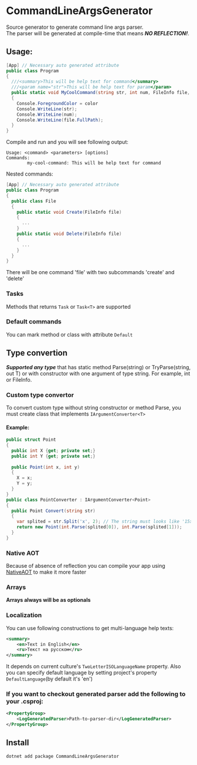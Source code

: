 # CommandLineArgsGenerator
Source generator to generate command line args parser.   
The parser will be generated at compile-time that means ***NO REFLECTION!***.
## Usage:
```cs
[App] // Necessary auto generated attribute
public class Program
{
  ///<summary>This will be help text for command</summary>
  ///<param name="str">This will be help text for param</param>
  public static void MyCoolCommand(string str, int num, FileInfo file, /* color is optional parameter */ ConsoleColor color = ConsoleColor.Grey)
  {
    Console.ForegroundColor = color
    Console.WriteLine(str);
    Console.WriteLine(num);
    Console.WriteLine(file.FullPath);
  }
}
```
Compile and run and you will see following output:
```
Usage: <command> <parameters> [options]
Commands:
        my-cool-command: This will be help text for command
```
Nested commands:
```cs
[App] // Necessary auto generated attribute
public class Program
{
  public class File 
  {
    public static void Create(FileInfo file)
    {
      ...
    }
    public static void Delete(FileInfo file)
    {
      ...
    }
  }
}
```
There will be one command 'file' with two subcommands 'create' and 'delete'
### Tasks
Methods that returns `Task` or `Task<T>` are supported
### Default commands
You can mark method or class with attribute `Default`
## Type convertion
***Supported any type*** that has static method Parse(string) or TryParse(string, out T) or with constructor with one argument of type string.
For example, int or FileInfo.
### Custom type convertor
To convert custom type without string constructor or method Parse, you must create class that implements `IArgumentConverter<T>`
#### Example:
```cs
public struct Point
{
  public int X {get; private set;}
  public int Y {get; private set;}
  
  public Point(int x, int y)
  {
    X = x;
    Y = y;
  }
}
public class PointConverter : IArgumentConverter<Point> 
{
  public Point Convert(string str)
  {
    var splited = str.Split('x', 2); // The string must looks like '15x25'
    return new Point(int.Parse(splited[0]), int.Parse(splited[1])); 
  }
}
```
### Native AOT
Because of absence of reflection you can compile your app using [NativeAOT](https://github.com/dotnet/runtimelab/tree/feature/NativeAOT/) to make it more faster
### Arrays
**Arrays always will be as optionals**
### Localization
You can use following constructions to get multi-language help texts:
```xml
<summary>
    <en>Text in English</en>
    <ru>Текст на русском</ru>
</summary>
```
It depends on current culture's `TwoLetterISOLanguageName` property.
Also you can specify default language by setting project's property `DefaultLanguage`(by default it's 'en')
### If you want to checkout generated parser add the following to your .csproj:
```xml
<PropertyGroup>
    <LogGeneratedParser>Path-to-parser-dir</LogGeneratedParser>
</PropertyGroup>
``` 
## Install
```
dotnet add package CommandLineArgsGenerator
```
